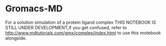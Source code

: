 # Gromacs-MD
For a solution simulation of a protein ligand complex
THIS NOTEBOOK IS STILL UNDER DEVELOPMENT,if you get confused, refer to http://www.mdtutorials.com/gmx/complex/index.html to use this motebook alongside.
